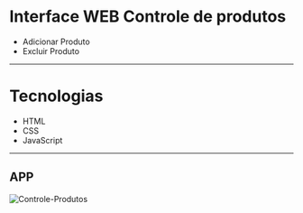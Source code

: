 # Interface WEB Controle de produtos
- Adicionar Produto
- Excluir Produto
--------------------------------------

# Tecnologias 
- HTML
- CSS
- JavaScript
--------------------

## APP
![Controle-Produtos](https://github.com/vyoshio71/Controle-Produtos/assets/116774749/878699f1-96e7-4a85-b4ee-730f6b7134a6)
